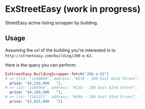 ExStreetEasy (work in progress)
===============================

StreetEasy active listing scrapper by building.

## Usage

Assuming the url of the building you're interested in is: `http://streeteasy.com/building/200-e-62`.

Here is the query you can perform:

```elixir
ExStreetEasy.BuildingScrapper.fetch("200-e-62")
# => [[id: "1180890", address: "#27E - 200 East 62nd Street",
  price: "$6,250,000   "],
# => [id: "1180566", address: "#12D - 200 East 62nd Street",
  price: "$4,160,000   "],
# => [id: "1181211", address: "#26A - 200 East 62nd Street",
  price: "$3,925,000   "]]